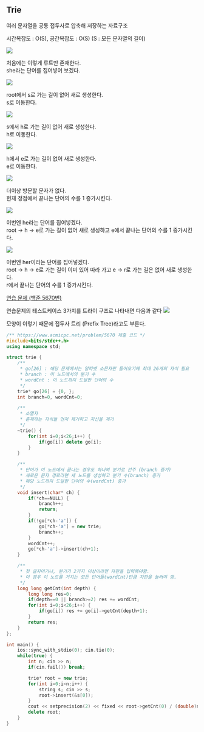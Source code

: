 ## Trie
여러 문자열을 공통 접두사로 압축해 저장하는 자료구조

시간복잡도 : O(S), 공간복잡도 : O(S) (S : 모든 문자열의 길이)

![](https://github.com/user-attachments/assets/3c91f65b-7b0a-435a-b0b4-6d1b6dd1f9c9)

처음에는 이렇게 루트만 존재한다.  
she라는 단어를 집어넣어 보겠다.

![](https://github.com/user-attachments/assets/f526c261-917f-4927-b3fb-ee701a37303f)

root에서 s로 가는 길이 없어 새로 생성한다.  
s로 이동한다.

![](https://github.com/user-attachments/assets/70fdbe7f-c2fe-46d3-b433-16ec86c2ca52)

s에서 h로 가는 길이 없어 새로 생성한다.  
h로 이동한다.

![](https://github.com/user-attachments/assets/89202832-30f3-448c-8836-e04dd79b780e)

h에서 e로 가는 길이 없어 새로 생성한다.  
e로 이동한다.

![](https://github.com/user-attachments/assets/21544fb6-f507-42a6-b599-1026ce002d90)

더이상 방문할 문자가 없다.  
현재 정점에서 끝나는 단어의 수를 1 증가시킨다.

![](https://github.com/user-attachments/assets/6c6cd2d7-5f57-4436-9f8e-695657393058)

이번엔 he라는 단어를 집어넣겠다.  
root -> h -> e로 가는 길이 없어 새로 생성하고 e에서 끝나는 단어의 수를 1 증가시킨다.

![](https://github.com/user-attachments/assets/9b928c17-c922-47e4-a4d0-999050a02c5b)

이번엔 her이라는 단어를 집어넣겠다.  
root -> h -> e로 가는 길이 이미 있어 따라 가고 e -> r로 가는 길은 없어 새로 생성한다.  
r에서 끝나는 단어의 수를 1 증가시킨다.

[연습 문제 (백준 5670번)](https://www.acmicpc.net/problem/5670)

연습문제의 테스트케이스 3가지를 트라이 구조로 나타내면 다음과 같다
![](https://github.com/user-attachments/assets/c4d9fff1-4e5f-4f95-92d8-c2ea5982a1ff)

모양이 이렇기 때문에 접두사 트리 (Prefix Tree)라고도 부른다.

``` c++
/** https://www.acmicpc.net/problem/5670 제출 코드 */
#include<bits/stdc++.h>
using namespace std;

struct trie {
    /** 
     * go[26] : 해당 문제에서는 알파벳 소문자만 들어오기에 최대 26개의 자식 필요
     * branch : 이 노드에서의 분기 수
     * wordCnt : 이 노드까지 도달한 단어의 수
     */
    trie* go[26] = {0, };
    int branch=0, wordCnt=0;

    /** 
     * 소멸자
     * 존재하는 자식들 먼저 제거하고 자신을 제거
     */
    ~trie() {
        for(int i=0;i<26;i++) {
            if(go[i]) delete go[i];
        }
    }

    /** 
     * 단어가 이 노드에서 끝나는 경우도 하나의 분기로 간주 (branch 증가)
     * 새로운 문자 경로라면 새 노드를 생성하고 분기 수(branch) 증가
     * 해당 노드까지 도달한 단어의 수(wordCnt) 증가
     */
    void insert(char* ch) {
        if(*ch==NULL) {
            branch++;
            return;
        }
        if(!go[*ch-'a']) {
            go[*ch-'a'] = new trie;
            branch++;
        }
        wordCnt++;
        go[*ch-'a']->insert(ch+1);
    }

    /** 
     * 첫 글자이거나, 분기가 2가지 이상이라면 자판을 입력해야함.
     * 이 경우 이 노드를 거치는 모든 단어들(wordCnt)만큼 자판을 눌러야 함.
     */
    long long getCnt(int depth) {
        long long res=0;
        if(depth==0 || branch>=2) res += wordCnt;
        for(int i=0;i<26;i++) {
            if(go[i]) res += go[i]->getCnt(depth+1);
        }
        return res;
    }
};

int main() {
    ios::sync_with_stdio(0); cin.tie(0);
    while(true) {
        int n; cin >> n;
        if(cin.fail()) break;

        trie* root = new trie;
        for(int i=0;i<n;i++) {
            string s; cin >> s;
            root->insert(&s[0]);
        }
        cout << setprecision(2) << fixed << root->getCnt(0) / (double)n << '\n';
        delete root;
    }
}
```
